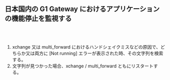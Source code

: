 <h2>日本国内の G1 Gateway におけるアプリケーションの機能停止を監視する</h2><br><br>
<ol>
  <li>xchange 又は multi_forward におけるハンドシェイクミスなどの原因で、どちらか又は両方に [Not running] エラーが表示された時、その文字列を検索する。</li>
  <li>文字列が見つかった場合、xchange / multi_forward ともにリスタートする。</li>
</ol>
